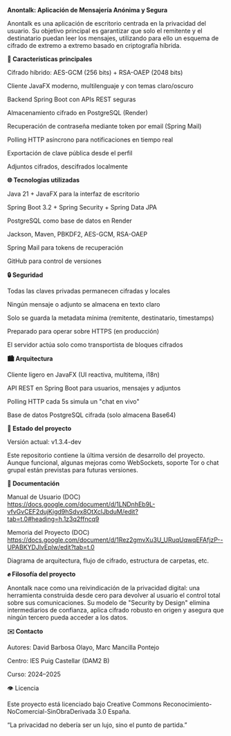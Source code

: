**Anontalk: Aplicación de Mensajería Anónima y Segura**

Anontalk es una aplicación de escritorio centrada en la privacidad del usuario. Su objetivo principal es garantizar que solo el remitente y el destinatario puedan leer los mensajes, utilizando para ello un esquema de cifrado de extremo a extremo basado en criptografía híbrida.

**🚀 Características principales**

Cifrado híbrido: AES-GCM (256 bits) + RSA-OAEP (2048 bits)

Cliente JavaFX moderno, multilenguaje y con temas claro/oscuro

Backend Spring Boot con APIs REST seguras

Almacenamiento cifrado en PostgreSQL (Render)

Recuperación de contraseña mediante token por email (Spring Mail)

Polling HTTP asíncrono para notificaciones en tiempo real

Exportación de clave pública desde el perfil

Adjuntos cifrados, descifrados localmente

**🌐 Tecnologías utilizadas**

Java 21 + JavaFX para la interfaz de escritorio

Spring Boot 3.2 + Spring Security + Spring Data JPA

PostgreSQL como base de datos en Render

Jackson, Maven, PBKDF2, AES-GCM, RSA-OAEP

Spring Mail para tokens de recuperación

GitHub para control de versiones

**🔒 Seguridad**

Todas las claves privadas permanecen cifradas y locales

Ningún mensaje o adjunto se almacena en texto claro

Solo se guarda la metadata mínima (remitente, destinatario, timestamps)

Preparado para operar sobre HTTPS (en producción)

El servidor actúa solo como transportista de bloques cifrados

**🏙️ Arquitectura**

Cliente ligero en JavaFX (UI reactiva, multitema, i18n)

API REST en Spring Boot para usuarios, mensajes y adjuntos

Polling HTTP cada 5s simula un "chat en vivo"

Base de datos PostgreSQL cifrada (solo almacena Base64)

**📆 Estado del proyecto**

Versión actual: v1.3.4-dev

Este repositorio contiene la última versión de desarrollo del proyecto. Aunque funcional, algunas mejoras como WebSockets, soporte Tor o chat grupal están previstas para futuras versiones.


**📖 Documentación**

Manual de Usuario (DOC)
https://docs.google.com/document/d/1LNDnhEb9L-vfvGvCEF2dujKigd9hSdvx8OtXclJbduM/edit?tab=t.0#heading=h.1z3q2ffncq9

Memoria del Proyecto (DOC)
https://docs.google.com/document/d/1Rez2gmvXu3U_URuqUqwqEFAfjzP--UPABKYDJlvEplw/edit?tab=t.0

Diagrama de arquitectura, flujo de cifrado, estructura de carpetas, etc.


**✊ Filosofía del proyecto**

Anontalk nace como una reivindicación de la privacidad digital: una herramienta construida desde cero para devolver al usuario el control total sobre sus comunicaciones. Su modelo de "Security by Design" elimina intermediarios de confianza, aplica cifrado robusto en origen y asegura que ningún tercero pueda acceder a los datos.

**✉️ Contacto**

Autores: David Barbosa Olayo, Marc Mancilla Pontejo

Centro: IES Puig Castellar (DAM2 B)

Curso: 2024–2025

👁️ Licencia

Este proyecto está licenciado bajo Creative Commons Reconocimiento-NoComercial-SinObraDerivada 3.0 España.

“La privacidad no debería ser un lujo, sino el punto de partida.”


